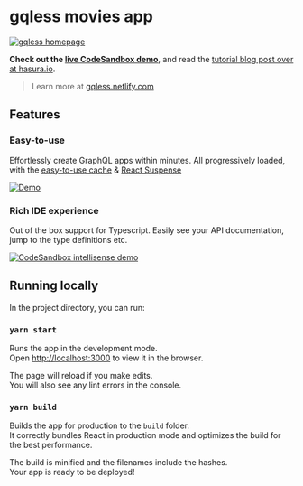 # gqless movies app

[![gqless homepage](https://i.imgur.com/xlreyRd.png)](https://gqless.netlify.com/)

**Check out the [live CodeSandbox demo](https://codesandbox.io/s/github/hasura/gqless-movies-demo)**, and read the [tutorial blog post over at hasura.io](https://hasura.io/blog/gqless-fetch-your-graphql-data-automagically/).

> Learn more at [gqless.netlify.com](https://gqless.netlify.com/)

## Features

### Easy-to-use


Effortlessly create GraphQL apps within minutes. All progressively loaded, with the [easy-to-use cache](https://gqless.netlify.com/docs/extensions) & [React Suspense](https://reactjs.org/docs/concurrent-mode-suspense.html)

[![Demo](https://i.imgur.com/88Vggc4.gif)](https://codesandbox.io/s/github/hasura/gqless-movies-demo)


### Rich IDE experience

Out of the box support for Typescript. Easily see your API documentation, jump to the type definitions etc.

[![CodeSandbox intellisense demo](https://i.imgur.com/FtpcQxR.gif)](https://codesandbox.io/s/github/hasura/gqless-movies-demo)


## Running locally

In the project directory, you can run:

### `yarn start`

Runs the app in the development mode.<br />
Open [http://localhost:3000](http://localhost:3000) to view it in the browser.

The page will reload if you make edits.<br />
You will also see any lint errors in the console.

### `yarn build`

Builds the app for production to the `build` folder.<br />
It correctly bundles React in production mode and optimizes the build for the best performance.

The build is minified and the filenames include the hashes.<br />
Your app is ready to be deployed!
